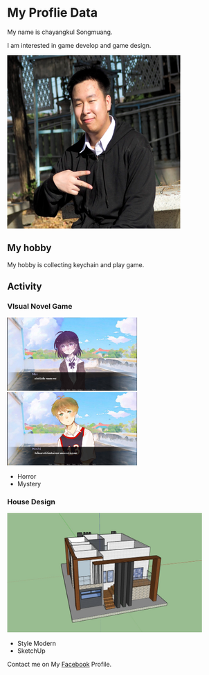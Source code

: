 # My Proflie Data

My name is chayangkul Songmuang.

I am interested in game develop and game design.

<img src="/Images/ProfliePicture.JPG" width="400" height="400">


## My hobby

My hobby is collecting keychain and play game.

## Activity
### VIsual Novel Game

<p float="left">
  <img src="/Images/VN.jpeg" width="300" />
  <img src="/Images/VN2.jpeg" width="300" />
</p>

- Horror
- Mystery

### House Design

<img src="/Images/HD.png" width="450" height="275">

- Style Modern
- SketchUp

Contact me on My [Facebook](https://www.facebook.com/chayangkul.songmuang/) Profile.
